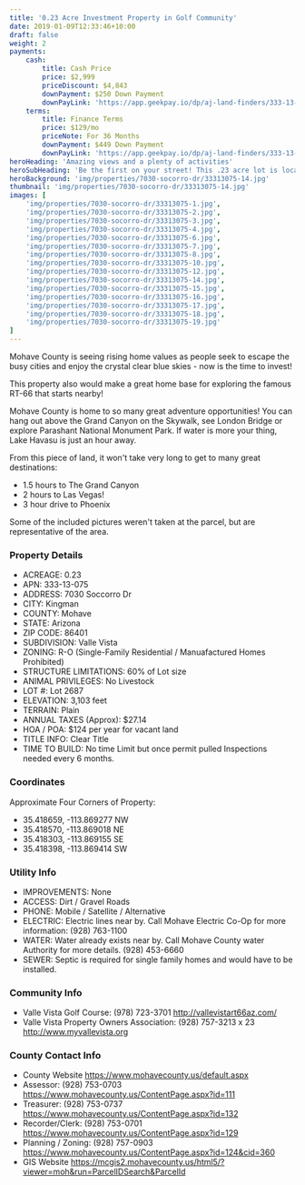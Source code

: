 ```yaml
---
title: '0.23 Acre Investment Property in Golf Community'
date: 2019-01-09T12:33:46+10:00
draft: false
weight: 2
payments:
    cash:
        title: Cash Price
        price: $2,999
        priceDiscount: $4,843
        downPayment: $250 Down Payment
        downPayLink: 'https://app.geekpay.io/dp/aj-land-finders/333-13-141-cash-down-payment'
    terms:
        title: Finance Terms
        price: $129/mo
        priceNote: For 36 Months
        downPayment: $449 Down Payment
        downPayLink: 'https://app.geekpay.io/dp/aj-land-finders/333-13-141-terms-down-payment'
heroHeading: 'Amazing views and a plenty of activities'
heroSubHeading: 'Be the first on your street! This .23 acre lot is located in Valle Vista Golf development. Don’t let this deal pass you by!'
heroBackground: 'img/properties/7030-socorro-dr/33313075-14.jpg'
thumbnail: 'img/properties/7030-socorro-dr/33313075-14.jpg'
images: [
    'img/properties/7030-socorro-dr/33313075-1.jpg',
    'img/properties/7030-socorro-dr/33313075-2.jpg',
    'img/properties/7030-socorro-dr/33313075-3.jpg',
    'img/properties/7030-socorro-dr/33313075-4.jpg',
    'img/properties/7030-socorro-dr/33313075-6.jpg',
    'img/properties/7030-socorro-dr/33313075-7.jpg',
    'img/properties/7030-socorro-dr/33313075-8.jpg',
    'img/properties/7030-socorro-dr/33313075-10.jpg',
    'img/properties/7030-socorro-dr/33313075-12.jpg',
    'img/properties/7030-socorro-dr/33313075-14.jpg',
    'img/properties/7030-socorro-dr/33313075-15.jpg',
    'img/properties/7030-socorro-dr/33313075-16.jpg',
    'img/properties/7030-socorro-dr/33313075-17.jpg',
    'img/properties/7030-socorro-dr/33313075-18.jpg',
    'img/properties/7030-socorro-dr/33313075-19.jpg'
]
---
```

Mohave County is seeing rising home values as people seek to escape the busy cities and enjoy the crystal clear blue skies - now is the time to invest!

This property also would make a great home base for exploring the famous RT-66 that starts nearby!

Mohave County is home to so many great adventure opportunities! You can hang out above the Grand Canyon on the Skywalk, see London Bridge or explore Parashant National Monument Park. If water is more your thing, Lake Havasu is just an hour away. 

From this piece of land, it won't take very long to get to many great destinations:
- 1.5 hours to The Grand Canyon
- 2 hours to Las Vegas!
- 3 hour drive to Phoenix 

Some of the included pictures weren't taken at the parcel, but are representative of the area.

### Property Details

- ACREAGE: 0.23
- APN: 333-13-075
- ADDRESS: 7030 Soccorro Dr
- CITY: Kingman
- COUNTY: Mohave
- STATE: Arizona
- ZIP CODE: 86401
- SUBDIVISION: Valle Vista
- ZONING: R-O (Single-Family Residential / Manuafactured Homes Prohibited)
- STRUCTURE LIMITATIONS: 60% of Lot size
- ANIMAL PRIVILEGES: No Livestock
- LOT #: Lot 2687
- ELEVATION: 3,103 feet
- TERRAIN: Plain
- ANNUAL TAXES (Approx): $27.14
- HOA / POA: $124 per year for vacant land
- TITLE INFO: Clear Title
- TIME TO BUILD: No time Limit but once permit pulled Inspections needed every 6 months.


### Coordinates
Approximate Four Corners of Property:

* 35.418659, -113.869277 NW
* 35.418570, -113.869018 NE
* 35.418303, -113.869155 SE
* 35.418398, -113.869414 SW

### Utility Info
- IMPROVEMENTS: None
- ACCESS: Dirt / Gravel Roads
- PHONE: Mobile / Satellite / Alternative
- ELECTRIC: Electric lines near by. Call Mohave Electric Co-Op for more information: (928) 763-1100
- WATER: Water already exists near by. Call Mohave County water Authority for more details. (928) 453-6660
- SEWER: Septic is required for single family homes and would have to be installed.

### Community Info
- Valle Vista Golf Course:  (978) 723-3701      http://vallevistart66az.com/
- Valle Vista Property Owners Association:   (928) 757-3213 x 23      http://www.myvallevista.org

### County Contact Info

- County Website	https://www.mohavecounty.us/default.aspx
- Assessor: 	(928) 753-0703      https://www.mohavecounty.us/ContentPage.aspx?id=111
- Treasurer: (928) 753-0737      https://www.mohavecounty.us/ContentPage.aspx?id=132
- Recorder/Clerk: 	(928) 753-0701      https://www.mohavecounty.us/ContentPage.aspx?id=129
- Planning / Zoning:	(928) 757-0903 https://www.mohavecounty.us/ContentPage.aspx?id=124&cid=360 
- GIS Website	https://mcgis2.mohavecounty.us/html5/?viewer=moh&run=ParcelIDSearch&ParcelId

